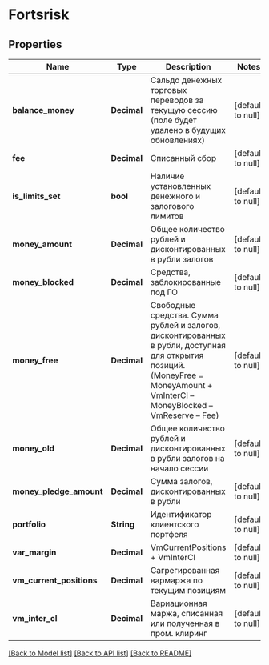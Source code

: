 # Fortsrisk

## Properties
Name | Type | Description | Notes
------------ | ------------- | ------------- | -------------
**balance_money** | **Decimal** | Сальдо денежных торговых переводов за текущую сессию (поле будет удалено в будущих обновлениях) | [default to null]
**fee** | **Decimal** | Списанный сбор | [default to null]
**is_limits_set** | **bool** | Наличие установленных денежного и залогового лимитов | [default to null]
**money_amount** | **Decimal** | Общее количество рублей и дисконтированных в рубли залогов | [default to null]
**money_blocked** | **Decimal** | Средства, заблокированные под ГО | [default to null]
**money_free** | **Decimal** | Свободные средства. Сумма рублей и залогов, дисконтированных в рубли, доступная для открытия позиций. (MoneyFree &#x3D; MoneyAmount + VmInterCl – MoneyBlocked – VmReserve – Fee) | [default to null]
**money_old** | **Decimal** | Общее количество рублей и дисконтированных в рубли залогов на начало сессии | [default to null]
**money_pledge_amount** | **Decimal** | Сумма залогов, дисконтированных в рубли | [default to null]
**portfolio** | **String** | Идентификатор клиентского портфеля | [default to null]
**var_margin** | **Decimal** | VmCurrentPositions + VmInterCl | [default to null]
**vm_current_positions** | **Decimal** | Сагрегированная вармаржа по текущим позициям | [default to null]
**vm_inter_cl** | **Decimal** | Вариационная маржа, списанная или полученная в пром. клиринг | [default to null]

[[Back to Model list]](../README.md#documentation-for-models) [[Back to API list]](../README.md#documentation-for-api-endpoints) [[Back to README]](../README.md)

